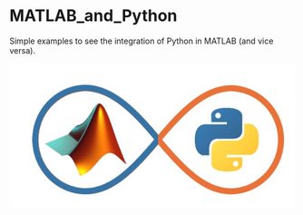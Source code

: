 # MATLAB_and_Python
Simple examples to see the integration of Python in MATLAB (and vice versa).

![](https://github.com/bamby1313/MATLAB_and_Python/blob/main/matlabpython.jpeg)
